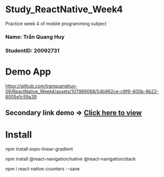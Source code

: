 # Study_ReactNative_Week4
Practice week 4 of mobile programming subject

<h3>Name: Trần Quang Huy</h3>
<h3>StudentID: 20092731</h3>

# Demo App

https://github.com/tranquanghuy-09/ReactNative_Week4/assets/107989088/54b962ce-c9f6-400b-9b22-6005e1c59a39

## Secondary link demo => [Click here to view](https://youtu.be/MLh4xd6tUMI)

# Install

npm install expo-linear-gradient

npm install @react-navigation/native @react-navigation/stack

npm i react-native-counters --save

